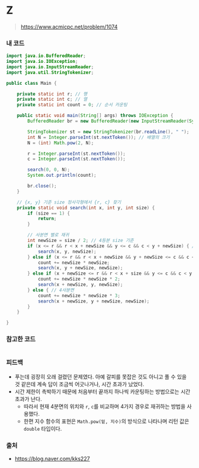 # Z

> https://www.acmicpc.net/problem/1074

### 내 코드

```java
import java.io.BufferedReader;
import java.io.IOException;
import java.io.InputStreamReader;
import java.util.StringTokenizer;

public class Main {

    private static int r; // 행
    private static int c; // 열
    private static int count = 0; // 순서 카운팅

    public static void main(String[] args) throws IOException {
        BufferedReader br = new BufferedReader(new InputStreamReader(System.in));

        StringTokenizer st = new StringTokenizer(br.readLine(), " ");
        int N = Integer.parseInt(st.nextToken()); // 배열의 크기
        N = (int) Math.pow(2, N);

        r = Integer.parseInt(st.nextToken());
        c = Integer.parseInt(st.nextToken());

        search(0, 0, N);
        System.out.println(count);

        br.close();
    }

    // {x, y} 기준 size 정사각형에서 {r, c} 찾기
    private static void search(int x, int y, int size) {
        if (size == 1) {
            return;
        }

        // 사분면 별로 재귀
        int newSize = size / 2; // 4등분 size 기준
        if (x <= r && r < x + newSize && y <= c && c < y + newSize) { // 2사분면
            search(x, y, newSize);
        } else if (x <= r && r < x + newSize && y + newSize <= c && c < y + size) { // 1사분면
            count += newSize * newSize;
            search(x, y + newSize, newSize);
        } else if (x + newSize <= r && r < x + size && y <= c && c < y + newSize) { // 3사분면
            count += newSize * newSize * 2;
            search(x + newSize, y, newSize);
        } else { // 4사분면
            count += newSize * newSize * 3;
            search(x + newSize, y + newSize, newSize);
        }
    }

}
```

### 참고한 코드

```java

```

### 피드백

- 푸는데 굉장히 오래 걸렸던 문제였다. 아예 갈피를 못잡은 것도 아니고 풀 수 있을 것 같은데 계속 답이 조금씩 어긋나거나, 시간 초과가 났었다.
- 시간 제한이 촉박하기 때문에 처음부터 끝까지 하나씩 카운팅하는 방법으로는 시간 초과가 난다.
    - 따라서 현재 4분면의 위치와 `r`, `c`를 비교하며 4가지 경우로 재귀하는 방법을 사용했다.
    - 한편 지수 함수의 표현은 `Math.pow(밑, 지수)`의 방식으로 나타나며 리턴 값은 `double` 타입이다.

### 출처

- https://blog.naver.com/kks227